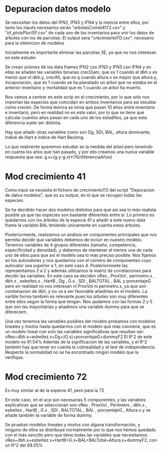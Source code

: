 # Depuracion datos modelo
Se necesitan los datos del IFN2, IFN3 y IFN4 y la mezcla entre ellos, por tanto los inputs necesarios serán "arbolesCombi4172.csv" y "of_plotsPluriSP.csv" de cada uno de los inventarios para unir los datos de árboles con los de parcelas. El output sera "crecimientoTO.csv", necesario para la obtencion de modelos

Inicialmente es importante eliminar las parcelas 3E, ya que no nos interesan en este estudio

Se crean uniones de los data frames IFN2 con IFN3  y IFN3 con IFN4 y en ellas se añaden las variables binarias crecDiam, que es 1 cuando el dbh.x es menor que el dbh.y, crecAlt, que es q cuando altura.x es mayor que altura.y, incoporación, que es 1 cuando se ha planatado un arbol que no estaba en el anterior inventario y mortalidad que es 1 cuando un árbol ha muerto.

Nos vamos a centrar en este scrip en el crecimiento, por lo que solo nos importan las especies que coincidan en ambos inventarios para así estudiar como crecen. De forma teórica se toma que pasan 10 años entre inventario e inventario, pero en realidad no es este valor, por lo que se tiene que calcular cuantos años pasan en cada uno de los estadillos, ya que esta diferencia suele ser distinta. 

Hay que añadir otras variables como son Dg, SDI, BAL, altura dominante, índice de Hart e índice de Hart Becking. 

Lo que realmente queremos estudiar es la medida del árbol pero teneindo en cuanta los años que han pasado, y por ello creamos una nueva variable respuesta que sea: 
g.x+(g.y-g.x)*(10/diferenciaAños)


# Mod crecimiento 41
Como input se necesita el fichero de crecimientoTO del script "Depuracion de datos modelos", que es su output, en el que se recogen todas las especies.

Se ha decidido hacer dos modelos distintos para que así sea lo más realista posible ya que las especies son bastante diferentes entre si.
Lo primero es quedarnos con los árboles de la especie 41 y añadir a este nuevo data frame la variable BAL teniendo únicamente en cuenta estos árboles.

Posteriormente, realizamos un análisis en componentes principales que nos permita decidir que variables debemos de incluir en nuestro modelo. Tenemos variables de 4 grupos diferentes (tamaño, competencia, especificidad y densidad), y debemos de mantener al menos una de cada uno de ellos para que así el modelo sea lo más preciso posible. Nos fijamos en los autovalores y nos quedamos con el número de componentes cuyo autovalor sea superior a 1, en este caso 4. Posteriormnete las representamos 2 a 2 y además utilizamos la matriz de correlaciones para decidir las variables. En este caso se deciden vRes , ProxVol , perimetro.x , dbh.x , esbeltez.x , HartB , Dg , G.x , SDI , BALTOTAL , BAL y porcentajeG pero en realidad no nos interesan ni ProxVol ni perimetro.x, ya que son combinacion de dbh, y no va a ser favorable añadirlas en el modelo.
La varible forma también es relevante pues los árboles son muy diferentes entre ellos según la forma que tengan. Nos qudamos con las formas 2 y 5 que son las mayoritarias y añadimos una variable dummy para que se difereciem.

Una vez tenemos las variables posibles del modelo probamos con modelos lineales y mixtos hasta quedarnos con el modelo que más conviene, que es un modelo lineal con solo las variables significativas que resultan ser: 
vRes~dbh.x+esbeltez.x+Dg+(G.x)+porcentajeG+dummyF2
El R^2 de este modelo es 91.54%
Además de la significacion de las variables, y el R^2 también hay que tener en cuenta la colinealidad y el test de independencia. Respecto la normalidad no se ha encontrado ningún modelo que la verifique.

# Mod crecimiento 72
Es muy similar al de la especie 41, pero para la 72

En este caso, en el acp son necesarias 5 componentes, y las variables explicativas que se seleccionan son vRes , ProxVol , Perimetro , dbh.x , esbeltez , HartB , G.x , SDI , BALTOTAL , BAL , porcentajeG , Altura.x y se añade también la variable de forma dummy.

Se prueban modelos lineales y mixtos con alguna transformación, y ninguno de ellos se distribuye normalmente por lo que nos hemos quedado con el más sencillo pero que tiene todas las variables que necesitamos:
vRes~dbh.x+esbeltez.x+HartB+G.x+BAL+BALTotal+Altura.x+dummyF2, con un R^2 del 94.05%
